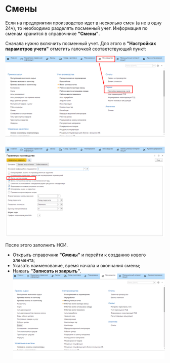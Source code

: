 # Смены

Если на предприятии производство идет в несколько смен (а не в одну
24ч), то необходимо разделять посменный учет. Информация по сменам
хранится в справочнике **"Смены"**.

Сначала нужно включить посменный учет. Для этого в **"Настройках параметров учета"** отметить галочкой соответствующий пункт:

![](Shift.assets/1.png)
![](Shift.assets/2.png)

После этого заполнить НСИ.

-   Открыть справочник **"Смены"** и перейти к созданию нового элемента;
-   Указать наименование, время начала и окончания смены;
-   Нажать **"Записать и закрыть"**.
     
![](Shift.assets/1.gif)
